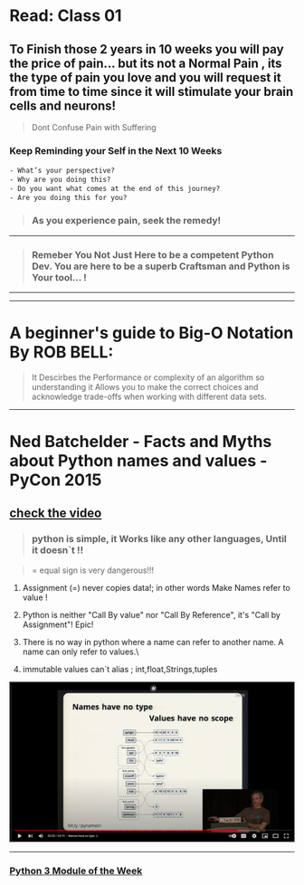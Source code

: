# Read: Class 01
## To Finish those 2 years in 10 weeks you will pay the price of pain... but its not a Normal Pain , its the type of pain you love and you will request it from time to time since it will stimulate your brain cells and neurons!

>Dont Confuse Pain with Suffering

### Keep Reminding  your Self in the Next 10 Weeks

    - What’s your perspective?
    - Why are you doing this?
    - Do you want what comes at the end of this journey?
    - Are you doing this for you?

>### As you experience pain, seek the remedy!
---
>### Remeber You Not Just Here to be a competent Python Dev. You are here to be a superb Craftsman and Python is Your tool... !

---
---

# A beginner's guide to Big-O Notation By ROB BELL:

> It Descirbes the Performance or complexity of an algorithm so understanding it Allows you to make the correct choices and acknowledge trade-offs when working with different data sets.

---- 
# Ned Batchelder - Facts and Myths about Python names and values - PyCon 2015
## [check the video](https://www.youtube.com/watch?v=_AEJHKGk9ns)

>### python is simple, it Works like any other languages, Until it doesn`t !!

>= equal sign is very dangerous!!!

1. Assignment (=) never copies data!; in other words Make Names refer to value !

2. Python is neither "Call By value" nor "Call By Reference", it's "Call by Assignment"! Epic!

3. There is no way in python where a name can refer to another name. A name can only refer to values.\

4. immutable values can`t alias ; int,float,Strings,tuples

![image](./nice_Hint.png)

---
### [Python 3 Module of the Week](https://pymotw.com/3/index.html)


